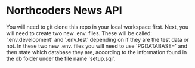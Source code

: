 # Northcoders News API

You will need to git clone this repo in your local workspace first.
Next, you will need to create two new .env. files. These will be called: '.env.development' and '.env.test' depending on if they are the test data or not. In these two new .env. files you will need to use 'PGDATABASE=' and then state which database they are, according to the information found in the db folder under the file name 'setup.sql'. 
